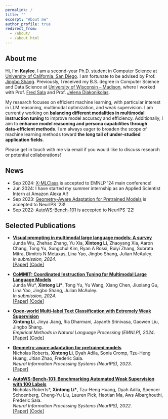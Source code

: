 ```yaml
---
permalink: /
title: ""
excerpt: "About me"
author_profile: true
redirect_from: 
  - /about/
  - /about.html
---
```



## About me
Hi, I'm __Kaylee__.
I am a second-year Ph.D. student in Computer Science at [University of California, San Diego](https://ucsd.edu/). I am fortunate to be advised by Prof. [Jingbo Shang](https://shangjingbo1226.github.io/).  Previously, I received my B.S. degree in Computer Science and Data Science at [University of Wisconsin – Madison](https://www.cs.wisc.edu/), where I worked with Prof. [Fred Sala](https://pages.cs.wisc.edu/~fredsala/) and Prof. [Jelena Diakonikolas](https://www.jelena-diakonikolas.com/).

My research focuses on efficient machine learning, with particular interest in LLM reasoning, multimodal optimization, and weak supervision. I am currently working on **balancing different modalities in multimodal instruction tuning** to improve model accuracy and efficiency. Additionally, I aim to **enhance model reasoning and persona capabilities through data‑efficient methods**. I am always eager to broaden the scope of machine learning methods toward **the long tail of under‑studied application fields**.

Please get in touch with me via email if you would like to discuss research or potential collaborations!

## News
- Sep 2024: [X-MLClass](https://arxiv.org/abs/2407.05609) is accepted to EMNLP '24 main conference!
- Jun 2024: I have started my summer internship as an Applied Scientist Intern at Amazon Alexa AI!
- Sep 2023: [Geometry-Aware Adaptation for Pretrained Models](https://arxiv.org/abs/2307.12226) is accepted to NeurIPS '23!
- Sep 2022: [AutoWS-Bench-101](https://arxiv.org/abs/2208.14362) is accepted to NeurIPS '22!

## Selected Publications
<ul>
  <li>
    <p>
      <a href="https://arxiv.org/abs/2409.15310"><b>Visual prompting in multimodal large language models: A survey</b></a>
      <br>
      Junda Wu, Zhehao Zhang, Yu Xia, <b>Xintong Li</b>, Zhaoyang Xia, Aaron Chang, Tong Yu, Sungchul Kim, Ryan A Rossi, Ruiyi Zhang, Subrata Mitra, Dimitris N Metaxas, Lina Yao, Jingbo Shang, Julian McAuley. <br>
      <i>In submission, 2024</i>. <br>
      <a href="https://arxiv.org/abs/2409.15310">[Paper]</a>
      <a href="#">[Code]</a>
    </p>
  </li>
</ul>

<ul>
  <li>
    <p>
      <a href="https://arxiv.org/abs/2407.20454"><b>CoMMIT: Coordinated Instruction Tuning for Multimodal Large Language Models</b></a>
      <br>
      Junda Wu*, <b>Xintong Li*</b>, Tong Yu, Yu Wang, Xiang Chen, Jiuxiang Gu, Lina Yao, Jingbo Shang, Julian McAuley. <br>
      <i>In submission, 2024</i>. <br>
      <a href="https://arxiv.org/abs/2407.20454">[Paper]</a>
      <a href="#">[Code]</a>
    </p>
  </li>
</ul>

<ul>
  <li>
    <p>
      <a href="https://arxiv.org/abs/2407.05609"><b>Open-world Multi-label Text Classification with Extremely Weak Supervision</b></a>
      <br>
      <b>Xintong Li</b>, Jinya Jiang, Ria Dharmani, Jayanth Srinivasa, Gaowen Liu, Jingbo Shang. <br>
      <i>Empirical Methods in Natural Language Processing (EMNLP), 2024</i>. <br>
      <a href="https://arxiv.org/abs/2407.05609">[Paper]</a>
      <a href="https://github.com/Kaylee0501/X-MLClass">[Code]</a>
    </p>
  </li>
</ul>

<ul>
  <li>
    <p>
      <a href="https://arxiv.org/abs/2307.12226"><b>Geometry-aware adaptation for pretrained models</b></a>
      <br>
      Nicholas Roberts, <b>Xintong Li</b>, Dyah Adila, Sonia Cromp, Tzu-Heng Huang, Jitian Zhao, Frederic Sala. <br>
      <i>Neural Information Processing Systems (NeurIPS), 2023</i>. <br>
      <a href="https://arxiv.org/abs/2307.12226">[Paper]</a>     
    </p>
  </li>
</ul>

<ul>
  <li>
    <p>
      <a href="https://arxiv.org/abs/2208.14362"><b>AutoWS-Bench-101: Benchmarking Automated Weak Supervision with 100
          Labels</b></a> <br>
      Nicholas Roberts*, <b>Xintong Li*</b>, Tzu-Heng Huang, Dyah Adila, Spencer Schoenberg, Cheng-Yu Liu, Lauren Pick, Haotian
      Ma, Aws Albarghouthi, Frederic Sala. <br>
      <i>Neural Information Processing Systems (NeurIPS), 2022</i>. <br>
      <a href="https://arxiv.org/abs/2208.14362">[Paper]</a>
      <a href="https://github.com/Sala-Group/AutoWS-Bench-101">[Code]</a>
    </p>
  </li>
</ul>

